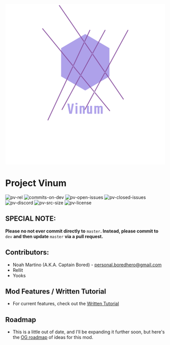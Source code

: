 ![pv-logo](https://raw.githubusercontent.com/boredhero/pv/master/src/main/resources/vinum_logo.png)

# Project Vinum

![pv-rel](https://img.shields.io/github/v/release/boredhero/pv?include_prereleases&color=purple&style=flat-square) ![commits-on-dev](https://img.shields.io/github/commits-since/boredhero/pv/latest/dev?include_prereleases&style=flat-square) ![pv-open-issues](https://img.shields.io/github/issues-raw/boredhero/pv?style=flat-square) ![pv-closed-issues](https://img.shields.io/github/issues-closed-raw/boredhero/pv?color=dark-greeen&style=flat-square) ![pv-discord](https://img.shields.io/discord/414088356524457984?style=flat-square) ![pv-src-size](https://img.shields.io/github/languages/code-size/boredhero/pv?style=flat-square) ![pv-license](https://img.shields.io/github/license/boredhero/pv?style=flat-square)
## SPECIAL NOTE:
**Please no not ever commit directly to** ```master```**. Instead, please commit to** ```dev``` **and then update** ```master``` **via a pull request.**

## Contributors:
* Noah Martino (A.K.A. Captain Bored) - personal.boredhero@gmail.com
* Rellit
* Yooks

## Mod Features / Written Tutorial
* For current features, check out the [Written Tutorial](https://github.com/boredhero/pv/blob/tutorials/src-tutorial/versions/alpha-0.1.0-mmdjam2020/alpha-0.1.0-mmdjam2020.md)

## Roadmap

* This is a little out of date, and I'll be expanding it further soon, but here's the [OG roadmap](https://github.com/boredhero/pv/blob/dev/ROADMAP.md) of ideas for this mod.